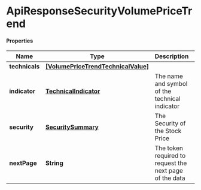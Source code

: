 # ApiResponseSecurityVolumePriceTrend

#### Properties
Name | Type | Description | Notes
------------ | ------------- | ------------- | -------------
**technicals** | [**[VolumePriceTrendTechnicalValue]**](VolumePriceTrendTechnicalValue.md) |  | [optional] 
**indicator** | [**TechnicalIndicator**](TechnicalIndicator.md) | The name and symbol of the technical indicator | [optional] 
**security** | [**SecuritySummary**](SecuritySummary.md) | The Security of the Stock Price | [optional] 
**nextPage** | **String** | The token required to request the next page of the data | [optional] 



